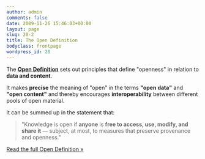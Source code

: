 ```yaml
---
author: admin
comments: false
date: 2009-11-26 15:46:03+00:00
layout: page
slug: 20-2
title: The Open Definition
bodyclass: frontpage
wordpress_id: 20
---
```


The **[Open Definition](/od/)** sets out principles that define "openness" in relation to **data and content**.

It makes **precise** the meaning of "open" in the terms **"open data"** and **"open content"** and thereby encourages **interoperability** between different pools of open material.

It can be summed up in the statement that:

> "Knowledge is open if **anyone** is **free to access, use, modify, and share it** — subject, at most, to measures that preserve provenance and openness."

<a href="/od/" class="btn btn-primary btn-large">Read the full Open Definition »</a>


